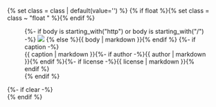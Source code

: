 {% set class = class | default(value='') %}
{% if float %}{% set class = class ~ "float " %}{% endif %}
<figure itemscope itemtype="http://schema.org/MediaObject" class="{{ class }}">
{%- if body is starting_with("http") or body is starting_with("/") -%}
<img itemprop="contentUrl" src="{{ body }}">
{% else %}{{ body | markdown }}{% endif %}
{%- if caption -%}<figcaption><span class=caption itemprop="caption">{{ caption | markdown }}</span>{%- if author -%}<span class=author itemprop="author">{{ author | markdown }}</span>{% endif %}{%- if license -%}<span class=license itemprop="license">{{ license | markdown }}</span>{% endif %}</figcaption>{% endif %}
</figure>{%- if clear -%}<br style="clear: both">{% endif %}